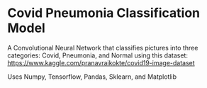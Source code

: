 # Covid Pneumonia Classification Model

A Convolutional Neural Network that classifies pictures into three categories: Covid, Pneumonia, and Normal using this dataset: https://www.kaggle.com/pranavraikokte/covid19-image-dataset

Uses Numpy, Tensorflow, Pandas, Sklearn, and Matplotlib
